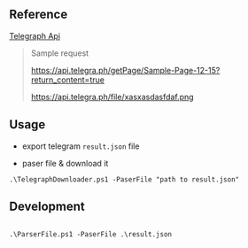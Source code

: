 ## Reference

[Telegraph Api](https://telegra.ph/api)

> Sample request
>
> https://api.telegra.ph/getPage/Sample-Page-12-15?return_content=true
>
> https://api.telegra.ph/file/xasxasdasfdaf.png

## Usage

- export telegram `result.json` file

- paser file & download it

```shell
.\TelegraphDownloader.ps1 -PaserFile "path to result.json"

```

## Development

```shell

.\ParserFile.ps1 -PaserFile .\result.json


```
